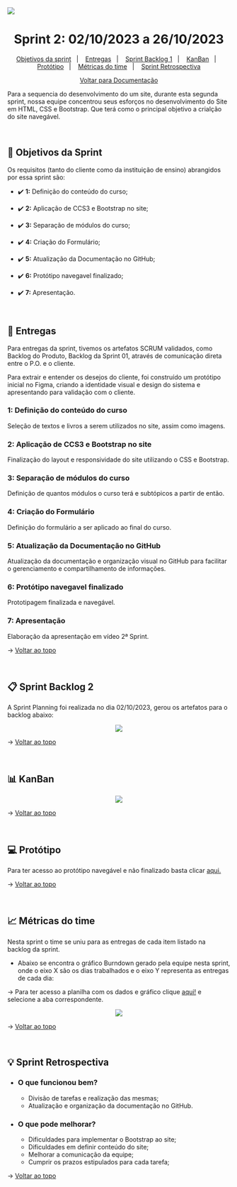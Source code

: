 <img src="https://github.com/InnoCodeSolutions/documentacao_InnoCodeSolutions/blob/80661e3caf4d06541e70fb6974f5024a883300d4/InnoCodeSolutions-banner.png" />

<span  id="topo">

  

<h1  align="center">Sprint 2: 02/10/2023 a 26/10/2023</h1>

<p  align="center">
<a  href="#objetivos">Objetivos da sprint</a> &nbsp |&nbsp &nbsp
<a  href="#entregas">Entregas</a> &nbsp |&nbsp &nbsp
<a  href="#sprint_backlog">Sprint Backlog 1</a> &nbsp |&nbsp &nbsp
<a  href="#kanban">KanBan</a> &nbsp |&nbsp &nbsp 
<a  href="#prototipo">Protótipo</a> &nbsp |&nbsp &nbsp 
<a  href="#metricas">Métricas do time</a> &nbsp |&nbsp &nbsp 
<a  href="#sprint_retrospectiva">Sprint Retrospectiva</a>
</p>

<p align="center">
<a href="https://github.com/InnoCodeSolutions/documentacao_InnoCodeSolutions.git">Voltar para Documentação<a>
<br>
</p>
  

<p>Para a sequencia do desenvolvimento do um site, durante esta segunda sprint, nossa equipe concentrou seus esforços no desenvolvimento do Site em HTML, CSS e Bootstrap. Que terá como o principal objetivo a crialção do site navegável.</p>

<br>  

<span  id="objetivos">

## :dart: Objetivos da Sprint

Os requisitos (tanto do cliente como da instituição de ensino) abrangidos por essa sprint são:

  

- :heavy_check_mark: **1:** Definição do conteúdo do curso;

- :heavy_check_mark: **2:** Aplicação de CCS3 e Bootstrap no site;

- :heavy_check_mark: **3:** Separação de módulos do curso;

- :heavy_check_mark: **4:** Criação do Formulário;

- :heavy_check_mark: **5:** Atualização da Documentação no GitHub;

- :heavy_check_mark: **6:** Protótipo navegavel finalizado;

- :heavy_check_mark: **7:** Apresentação.


<br>

<span  id="entregas">

## 📲 Entregas

Para entregas da sprint, tivemos os artefatos SCRUM validados, como Backlog do Produto, Backlog da Sprint 01, através de comunicação direta entre o P.O. e o cliente. 

Para extrair e entender os desejos do cliente, foi construído um protótipo inicial no Figma, criando a identidade visual e design do sistema e apresentando para validação com o cliente.

  

### 1: Definição do conteúdo do curso

  

Seleção de textos e livros a serem utilizados no site, assim como imagens.
  

### 2: Aplicação de CCS3 e Bootstrap no site

Finalização do layout e responsividade do site utilizando o CSS e Bootstrap.


### 3: Separação de módulos do curso

Definição de quantos módulos o curso terá e subtópicos a partir de então.


### 4: Criação do Formulário

Definição do formulário a ser aplicado ao final do curso. 


### 5: Atualização da Documentação no GitHub

Atualização da documentação e organização visual no GitHub para facilitar o gerenciamento e compartilhamento de informações.

### 6: Protótipo navegavel finalizado

Prototipagem finalizada e navegável.

### 7: Apresentação

Elaboração da apresentação em vídeo 2ª Sprint.


→ [Voltar ao topo](#topo)

<br> 

<span  id="sprint_backlog">

## :clipboard: Sprint Backlog 2
<p>A Sprint Planning foi realizada no dia 02/10/2023, gerou os artefatos para o backlog abaixo:</p>
<div align="center">
      <img src="https://github.com/InnoCodeSolutions/documentacao_InnoCodeSolutions/blob/66b5c6ceee109bc3e0d5c899bc1a81578bd14e1e/sprint02_backlog.png">
      <br>
</div>

→ [Voltar ao topo](#topo)

<br>

<span  id="kanban">

##  :bar_chart: KanBan

<div align="center">
      <img src="https://github.com/InnoCodeSolutions/documentacao_InnoCodeSolutions/blob/728ee20f94d4a6ccbc7a0ccb81d0fe43e9d328c0/kanban_sprint02.jpeg">
      <br>
</div>

→ [Voltar ao topo](#topo)

<br>

<span  id="prototipo">

## :computer: Protótipo
<p>Para ter acesso ao protótipo navegável e não finalizado basta clicar <a href="https://github.com/InnoCodeSolutions/innoCodeSolutions/tree/develop">aqui.</a></p>

→ [Voltar ao topo](#topo)

<br>

<span  id="metricas">

## :chart_with_upwards_trend: Métricas do time

Nesta sprint o time se uniu para as entregas de cada item listado na backlog da sprint.

- Abaixo se encontra o gráfico Burndown gerado pela equipe nesta sprint, onde o eixo X são os dias trabalhados e o eixo Y representa as entregas de cada dia:

<p>
  → Para ter acesso a planilha com os dados e gráfico clique <a href="https://fatecspgov-my.sharepoint.com/:x:/g/personal/gustavo_carvalho21_fatec_sp_gov_br/EYHhekfCCWVGjcrbAh9dUcMBErhKBofVpfHzoNdkV9C2jg?e=kDRqlZ&nav=MTVfezAwMDAwMDAwLTAwMDEtMDAwMC0wMDAwLTAwMDAwMDAwMDAwMH0">aqui!</a> e selecione a aba correspondente.
</p>

<div  align="center">
<img  src="https://github.com/InnoCodeSolutions/documentacao_InnoCodeSolutions/blob/db59911711958b24637b101684ac62e59dd3e792/burndown_sprint02.png"  />
</div>


→ [Voltar ao topo](#topo)

<br>

<span  id="sprint_retrospectiva">

## :bulb: Sprint Retrospectiva

- ### O que funcionou bem?
  - Divisão de tarefas e realização das mesmas;
  - Atualização e organização da documentação no GitHub.
  
- ### O que pode melhorar?
  - Dificuldades para implementar o Bootstrap ao site;
  - Dificuldades em definir conteúdo do site; 
  - Melhorar a comunicação da equipe;
  - Cumprir os prazos estipulados para cada tarefa;


→ [Voltar ao topo](#topo)
